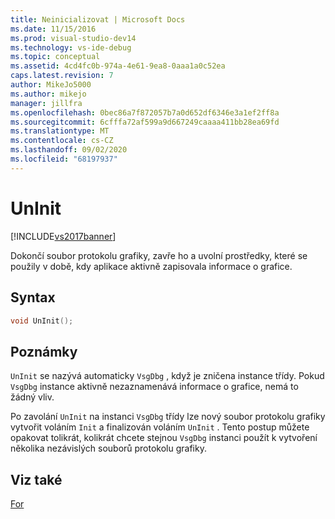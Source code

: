 ```yaml
---
title: Neinicializovat | Microsoft Docs
ms.date: 11/15/2016
ms.prod: visual-studio-dev14
ms.technology: vs-ide-debug
ms.topic: conceptual
ms.assetid: 4cd4fc0b-974a-4e61-9ea8-0aaa1a0c52ea
caps.latest.revision: 7
author: MikeJo5000
ms.author: mikejo
manager: jillfra
ms.openlocfilehash: 0bec86a7f872057b7a0d652df6346e3a1ef2ff8a
ms.sourcegitcommit: 6cfffa72af599a9d667249caaaa411bb28ea69fd
ms.translationtype: MT
ms.contentlocale: cs-CZ
ms.lasthandoff: 09/02/2020
ms.locfileid: "68197937"
---
```

# <a name="uninit"></a>UnInit
[!INCLUDE[vs2017banner](../includes/vs2017banner.md)]

Dokončí soubor protokolu grafiky, zavře ho a uvolní prostředky, které se použily v době, kdy aplikace aktivně zapisovala informace o grafice.  
  
## <a name="syntax"></a>Syntax  
  
```cpp  
void UnInit();  
```  
  
## <a name="remarks"></a>Poznámky  
 `UnInit` se nazývá automaticky `VsgDbg` , když je zničena instance třídy. Pokud `VsgDbg` instance aktivně nezaznamenává informace o grafice, nemá to žádný vliv.  
  
 Po zavolání `UnInit` na instanci `VsgDbg` třídy lze nový soubor protokolu grafiky vytvořit voláním `Init` a finalizován voláním `UnInit` . Tento postup můžete opakovat tolikrát, kolikrát chcete stejnou `VsgDbg` instanci použít k vytvoření několika nezávislých souborů protokolu grafiky.  
  
## <a name="see-also"></a>Viz také  
 [For](../debugger/init.md)
